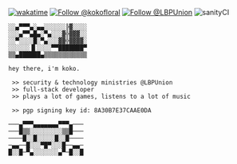 [![wakatime](https://wakatime.com/badge/user/9346535b-3c6a-4615-b1e5-00da5bfff9c0.svg)](https://wakatime.com/@9346535b-3c6a-4615-b1e5-00da5bfff9c0)
[![Follow @kokofloral](https://img.shields.io/twitter/follow/kokofloral?style=social)](https://twitter.com/kokofloral)
[![Follow @LBPUnion](https://img.shields.io/twitter/follow/LBPUnion?style=social)](https://twitter.com/LBPUnion)
![sanityCI](https://img.shields.io/badge/sanity%20level-passing-success)
```
░░▄▀▀▀▄░▄▄░░░░░░╠▓░░░░
░░░▄▀▀▄█▄░▀▄░░░▓╬▓▓▓░░
░░▀░░░░█░▀▄░░░▓▓╬▓▓▓▓░
░░░░░░▐▌░░░░▀▀███████▀
▒▒▄██████▄▒▒▒▒▒▒▒▒▒▒▒▒

hey there, i'm koko.

 >> security & technology ministries @LBPUnion
 >> full-stack developer
 >> plays a lot of games, listens to a lot of music
 
 >> pgp signing key id: 8A30B7E37CAAE0DA
 
───▄▀▀▀▄▄▄▄▄▄▄▀▀▀▄───
───█▒▒░░░░░░░░░▒▒█───
────█░░█░░░░░█░░█────
─▄▄──█░░░▀█▀░░░█──▄▄─
█░░█─▀▄░░░░░░░▄▀─█░░█
